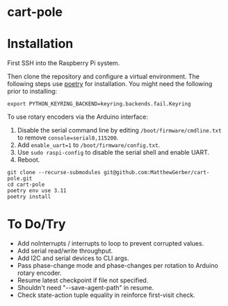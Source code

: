# cart-pole

# Installation
First SSH into the Raspberry Pi system.

Then clone the repository and configure a virtual environment. The following steps use 
[poetry](https://python-poetry.org/) for installation. You might need the following prior to installing:

```shell
export PYTHON_KEYRING_BACKEND=keyring.backends.fail.Keyring
```

To use rotary encoders via the Arduino interface:
1. Disable the serial command line by editing `/boot/firmware/cmdline.txt` to remove `console=serial0,115200`.
2. Add `enable_uart=1` to `/boot/firmware/config.txt`.
3. Use `sudo raspi-config` to disable the serial shell and enable UART.
4. Reboot.

```shell
git clone --recurse-submodules git@github.com:MatthewGerber/cart-pole.git
cd cart-pole
poetry env use 3.11
poetry install
```

# To Do/Try
* Add noInterrupts / interrupts to loop to prevent corrupted values.
* Add serial read/write throughput.
* Add I2C and serial devices to CLI args.
* Pass phase-change mode and phase-changes per rotation to Arduino rotary encoder.
* Resume latest checkpoint if file not specified.
* Shouldn't need "--save-agent-path" in resume.
* Check state-action tuple equality in reinforce first-visit check.
